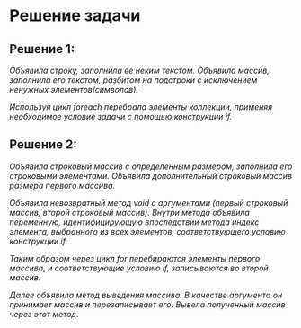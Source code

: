 # **Решение задачи** #

## **Решение 1:** ##
*Объявила строку, заполнила ее неким текстом. Объявила массив, заполнила его текстом, разбитом на подстроки с исключением ненужных элементов(символов).*

*Используя цикл foreach перебрала элементы коллекции, применяя необходимое условие задачи с помощью конструкции if.*

## **Решение 2:** ##
*Объявила строковый массив с определенным размером, заполнила его строковыми элементами. Объявила дополнительный строковый массив размера первого массива.*

*Объявила невозвратный метод void с аргументами (первый строковый массив, второй строковый массив). Внутри метода объявила переменную, идентифицирующую впоследствии метода индекс элемента, выбранного из всех элементов, соответствующего условию конструкции if.*

*Таким образом через цикл for перебираются элементы первого массива, и соответствующие условию if, записываются во второй массив.*

*Далее объявила метод выведения массива. В качестве аргумента он принимает массив и перезаписывает его. Вывела полученный массив через этот метод*.